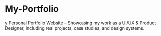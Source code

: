 # My-Portfolio
y Personal Portfolio Website – Showcasing my work as a UI/UX &amp; Product Designer, including real projects, case studies, and design systems.
